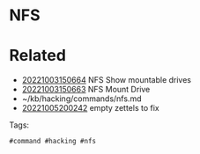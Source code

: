 # NFS

# Related

- [20221003150664](/zet/20221003150664/README.md) NFS Show mountable drives
- [20221003150663](/zet/20221003150663/README.md) NFS Mount Drive
- ~/kb/hacking/commands/nfs.md
- [20221005200242](/zet/20221005200242/README.md) empty zettels to fix

Tags:

    #command #hacking #nfs 
